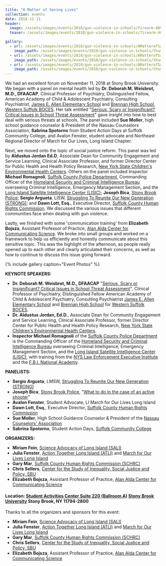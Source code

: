 ```yaml
---
title: "A Matter of Saving Lives"
collection: events
date: 2018-11-11
header: 
  image: /assets/images/events/2018/gun-violence-in-schools/firearm-409252.jpg
  teaser: /assets/images/events/2018/gun-violence-in-schools/firearm-409252.jpg

gallery:
  - url: /assets/images/events/2018/gun-violence-in-schools/AMatterofSavingLives-3.jpg
    image_path: /assets/images/events/2018/gun-violence-in-schools/thumb/AMatterofSavingLives-3.jpg
  - url: /assets/images/events/2018/gun-violence-in-schools/AMatterofSavingLives-4.jpg
    image_path: /assets/images/events/2018/gun-violence-in-schools/thumb/AMatterofSavingLives-4.jpg
  - url: /assets/images/events/2018/gun-violence-in-schools/AMatterofSavingLives-5.jpg
    image_path: /assets/images/events/2018/gun-violence-in-schools/thumb/AMatterofSavingLives-5.jpg
---
```


We had an excellent forum on November 11, 2018 at Stony Brook University. We began with a panel on mental health led by **Dr. Deborah M. Weisbrot, M.D., DFAACAP**, Clinical Professor of Psychiatry, Distinguished Fellow, American Academy of Child & Adolescent Psychiatry, Consulting Psychiatrist, [James E. Allen Elementary School](http://www.wsboces.org/education-programs/special-education/james-e-allen-elementary-school/) and [Brennan High School](http://www.wsboces.org/education-programs/special-education/brennan-middlehigh-school/), [Western Suffolk BOCES](http://www.wsboces.org/). Her talk entitled "[Serious, Scary or Insignificant? Critical Issues in School Threat Assessment](https://aacap.confex.com/aacap/2018/meetingapp.cgi/Session/18930)" gave insight into how to best deal with serious threats at schools. The panel included **Sue Moller**, high school guidance counselor & President of the Nassau Counselors Association, **Sabrina Spotorno** from Student Action Days at Suffolk Community College, and Avalon Fenster, student advocate and Northeast Regional Director of March for Our Lives, Long Island Chapter.

Next, we moved onto the topic of social justice reform. This panel was led by **Aldustus Jordan Ed.D**, Associate Dean for Community Engagement and Service Learning, Clinical Associate Professor, and former Director Center for Public Health and Health Policy Research, [New York State Children's Environmental Health Centers](http://nyscheck.org/). Others on the panel included Inspector **Michael Romagnoli**, [Suffolk County Police Department](http://suffolkpd.org/), Commanding Officer of the [Homeland Security and Criminal Intelligence Bureau](http://suffolkcountyny.gov/scpd-shield/home.aspx) overseeing Criminal Intelligence, Emergency Management Section, and the [Long Island Satellite Intelligence Center (LISIC)](http://suffolkcountyny.gov/scpd-shield/Initiatives.aspx); **Joseph Bica**, [Stony Brook Police](https://www.stonybrook.edu/police/); **Sergio Argueta**, LISW, [Struggling To Reunite Our New Generation (STRONG)](https://www.strongyouth.com/); and **Dawn Lott, Esq.**, Executive Director, [Suffolk County Human Rights Commission](http://www.suffolkcountyny.gov/Departments/HumanRightsCommission.aspx). We discussed the various issues that different communities face when dealing with gun violence.

Lastly, we finished with some 'communication training' from **Elizabeth Bojsza**, Assistant Professor of Practice, [Alan Alda Center for Communicating Science](https://www.aldacenter.org/). We broke into small groups and worked on a framework to help us efficiently and honestly communicate about this sensitive topic. This was the highlight of the afternoon, as people really opened up to each other and clearly articulated their concerns, as well as how to continue to discuss this issue going forward.

{% include gallery caption="Event Photos" %}

**KEYNOTE SPEAKERS:**

- **Dr. Deborah M. Weisbrot, M.D., DFAACAP** "[Serious, Scary or Insignificant? Critical Issues in School Threat Assessment](https://aacap.confex.com/aacap/2018/meetingapp.cgi/Session/18930)", Clinical Professor of Psychiatry, Distinguished Fellow American Academy of Child & Adolescent Psychiatry, Consulting Psychiatrist [James E. Allen Elementary School](http://www.wsboces.org/education-programs/special-education/james-e-allen-elementary-school/) and [Brennan High School](http://www.wsboces.org/education-programs/special-education/brennan-middlehigh-school/) for [Western Suffolk BOCES](http://www.wsboces.org/).
- **Dr. Aldustus Jordan, Ed.D.**, Associate Dean for Community Engagement and Service Learning, Clinical Associate Professor, former Director Center for Public Health and Health Policy Research, [New York State Children's Environmental Health Centers](http://nyscheck.org/).
- **Inspector Michael Romagnoli** of the [Suffolk County Police Department](http://suffolkpd.org/) is the Commanding Officer of the [Homeland Security and Criminal Intelligence Bureau](http://suffolkcountyny.gov/scpd-shield/home.aspx) overseeing Criminal Intelligence, Emergency Management Section, and the [Long Island Satellite Intelligence Center (LISIC)](http://suffolkcountyny.gov/scpd-shield/Initiatives.aspx), with training from the [NYS Law Enforcement Executive Institute](http://www.criminaljustice.ny.gov/pio/press_releases/2017-09-06_pressrelease.html) and the [F.B.I. National Academy](https://www.fbi.gov/services/training-academy/national-academy).

**PANELISTS:**

- **Sergio Argueta**, LMSW, [Struggling To Reunite Our New Generation (STRONG)](https://www.strongyouth.com/)
- **Joseph Bica**, [Stony Brook Police](https://www.stonybrook.edu/police/), "[What to do in the case of an active shooter](https://www.stonybrook.edu/commcms/police/programs/Active_Shooter_Programs)"
- **Avalon Fenster**, Student Advocate, LI March for Our Lives Long Island
- **Dawn Lott, Esq.**, Executive Director, [Suffolk County Human Rights Commission](http://www.suffolkcountyny.gov/Departments/HumanRightsCommission.aspx)
- **Sue Moller**, High School Guidance Counselor & President of the [Nassau Counselors' Association](https://www.nassaucounselors.org/)
- **Sabrina Spotorno**, Student Action Days, [Suffolk Community College](https://www.sunysuffolk.edu)

**ORGANIZERS:**

- **Miriam Fein**, [Science Advocacy of Long Island (SALI)](http://scienceadvocacyli.org)
- **Julia Fenster**, [Action Together Long Island (ATLI)](https://www.facebook.com/actiontogetherli/) and [March for Our Lives Long Island](https://www.facebook.com/MarchForOurLivesLongIslandRally/)
- **Gary Mar**, [Suffolk County Human Rights Commission (SCHRC)](http://www.suffolkcountyny.gov/Departments/HumanRightsCommission.aspx)
- **Chris Sellers**, [Center for the Study of Inequality, Social Justice and Policy, SBU](https://inequality.studies.stonybrook.edu/wordpress/)
- **Elizabeth Bojsza**, Assistant Professor of Practice, [Alan Alda Center for Communicating Science](https://www.aldacenter.org/)

#### **Location: [Student Activities Center Suite 220 (Ballroom A)](https://www.stonybrook.edu/commcms/studentaffairs/for/facilities/programming_venues/ballrooma) [Stony Brook University](https://www.stonybrook.edu/) Stony Brook, NY 11794-2800**

Thanks to all the organizers and sponsors for this event:

- **Miriam Fein**, [Science Advocacy of Long Island (SALI)](http://scienceadvocacyli.org)
- **Julia Fenster**, [Action Together Long Island (ATLI)](https://www.facebook.com/actiontogetherli/) and [March for Our Lives Long Island](https://www.facebook.com/MarchForOurLivesLongIslandRally/)
- **Gary Mar**, [Suffolk County Human Rights Commission (SCHRC)](http://www.suffolkcountyny.gov/Departments/HumanRightsCommission.aspx)
- **Chris Sellers**, [Center for the Study of Inequality, Social Justice and Policy, SBU](https://inequality.studies.stonybrook.edu/wordpress/)
- **Elizabeth Bojsza**, Assistant Professor of Practice, [Alan Alda Center for Communicating Science](https://www.aldacenter.org/)
